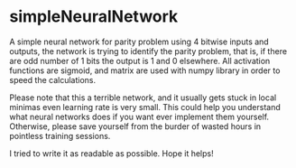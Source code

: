 # simpleNeuralNetwork
A simple neural network for parity problem using 4 bitwise inputs and outputs, the network is trying to identify the parity problem, that is, if there are odd number of 1 bits the output is 1 and 0 elsewhere. All activation functions are sigmoid, and matrix are used with numpy library in order to speed the calculations.

Please note that this a terrible network, and it usually gets stuck in local minimas even learning rate is very small. This could help you understand what neural networks does if you want ever implement them yourself. Otherwise, please save yourself from the burder of wasted hours in pointless training sessions.

I tried to write it as readable as possible. Hope it helps!
